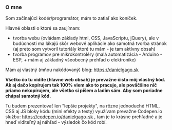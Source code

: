 ### O mne  

Som začínajúci kodér/programátor, mám to zatiaľ ako koníček.  

Hlavné oblasti o ktoré sa zaujímam:  
- tvorba webu (ovládam základy html, CSS, JavaScriptu, jQuery), ale v budúcnosti ma lákajú skôr webové aplikácie ako samotná tvorba stránok (aj preto som vytvoril tutoriály ktoré tu mám - je tam aktívny obsah)  
- tvorba programov pre mikrokontroléry (malá automatizácia - Arduino - ESP, + mám aj základný všeobecný prehľad o elektronike)   

Mám aj vlastný (mňou nakódovaný) blog: https://danielgago.sk

**Všetko čo tu vidíte (hlavne web obsah) je prevažne čisto môj vlastný kód. Ak aj dačo kopírujem tak 100% viem ako to pracuje, ale poväčšine nič priamo nekopírujem, ale všetko si píšem a ladím sám. Aby som poriadne chápal samotný kód.**  
  
Tu budem prezentovať len "lepšie projekty", na rôzne jednoduché HTML, CSS aj JS bloky kódu (mini efekty a testy) využívam prevažne Codepen.io službu: https://codepen.io/danielgago-sk , tam je to krásne prehľadné a je hneď viditeľný aj náhľad - výsledok čo kód robí.
